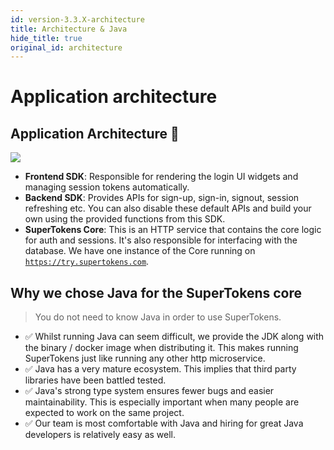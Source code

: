 ```yaml
---
id: version-3.3.X-architecture
title: Architecture & Java
hide_title: true
original_id: architecture
---
```


# Application architecture

## Application Architecture 🏰
<img src="/docs/static/assets/emailpassword/architecture.png" />

- **Frontend SDK**: Responsible for rendering the login UI widgets and managing session tokens automatically.
- **Backend SDK**: Provides APIs for sign-up, sign-in, signout, session refreshing etc. You can also disable these default APIs and build your own using the provided functions from this SDK.
- **SuperTokens Core**: This is an HTTP service that contains the core logic for auth and sessions. It's also responsible for interfacing with the database. We have one instance of the Core running on [`https://try.supertokens.com`](https://try.supertokens.com/hello).

## Why we chose Java for the SuperTokens core

> You do not need to know Java in order to use SuperTokens.

- ✅ Whilst running Java can seem difficult, we provide the JDK along with the binary / docker image when distributing it. This makes running SuperTokens just like running any other http microservice.
- ✅ Java has a very mature ecosystem. This implies that third party libraries have been battled tested.
- ✅ Java's strong type system ensures fewer bugs and easier maintainability. This is especially important when many people are expected to work on the same project.
- ✅ Our team is most comfortable with Java and hiring for great Java developers is relatively easy as well.